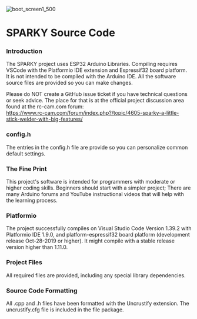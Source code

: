 ![boot_screen1_500](https://user-images.githubusercontent.com/10354989/67133271-e46eeb00-f1c0-11e9-92cb-bf2c53ea3150.jpg)
# SPARKY Source Code

### Introduction
The SPARKY project uses ESP32 Arduino Libraries. Compiling requires VSCode with the Platformio IDE extension and Espressif32 board platform. It is not intended to be compiled with the Arduino IDE. All the software source files are provided so you can make changes. 

Please do NOT create a GitHub issue ticket if you have technical questions or seek advice. The place for 
that is at the official project discussion area found at the rc-cam.com forum:   
https://www.rc-cam.com/forum/index.php?/topic/4605-sparky-a-little-stick-welder-with-big-features/

### config.h
The entries in the config.h file are provide so you can personalize common default settings.

### The Fine Print
This project's software is intended for programmers with moderate or higher coding skills. Beginners should start with a simpler project; There are many Arduino forums and YouTube instructional videos that will help with the learning process.

### Platformio
The project successfully compiles on Visual Studio Code Version 1.39.2 with Platformio IDE 1.9.0, and platform-espressif32
board platform (development release Oct-28-2019 or higher). It might compile with a stable release version higher than 1.11.0. 

### Project Files
All required files are provided, including any special library dependencies.

### Source Code Formatting
All .cpp and .h files have been formatted with the Uncrustify extension. The uncrustify.cfg file is included in the file package.


